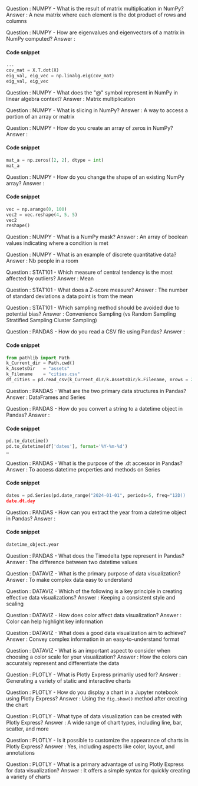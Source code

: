 <!-- 
<p align="center">
<img src="../static/md/assets/img1.png" alt="attention" width="577"/>
</p>

$$ E = mc^2 $$




#### Code snippet  

```python
# -----------------------------------------------------------------------------
def preprocessor(df):
    # drop
    df.drop(columns="Unnamed: 7", inplace=True)
    df.drop_duplicates(inplace=True)

    # format
    df.columns = df.columns.str.lower()
    df.columns = df.columns.str.replace("/", "_")
```



#### Code snippet 

```python
# TODO : add sample code
```

-->



<!-- 
############################################################
## Questions issues des quizz
############################################################ 
-->

Question : NUMPY - What is the result of matrix multiplication in NumPy?
Answer  : A new matrix where each element is the dot product of rows and columns

Question : NUMPY - How are eigenvalues and eigenvectors of a matrix in NumPy computed?
Answer  : 

#### Code snippet 

```python
...
cov_mat = X.T.dot(X)
eig_val, eig_vec = np.linalg.eig(cov_mat)
eig_val, eig_vec

```



Question : NUMPY - What does the "@" symbol represent in NumPy in linear algebra context?
Answer  : Matrix multiplication

Question : NUMPY - What is slicing in NumPy?
Answer  : A way to access a portion of an array or matrix

Question : NUMPY - How do you create an array of zeros in NumPy?
Answer  : 

#### Code snippet 

```python
mat_a = np.zeros([2, 2], dtype = int)
mat_a
```

Question : NUMPY - How do you change the shape of an existing NumPy array?
Answer  : 

#### Code snippet 

```python
vec = np.arange(0, 100)
vec2 = vec.reshape(4, 5, 5)
vec2
reshape()
```

Question : NUMPY - What is a NumPy mask?
Answer  : An array of boolean values indicating where a condition is met

Question : NUMPY - What is an example of discrete quantitative data?
Answer  : Nb people in a room

Question : STAT101 - Which measure of central tendency is the most affected by outliers?
Answer  : Mean

Question : STAT101 - What does a Z-score measure?
Answer  : The number of standard deviations a data point is from the mean

Question : STAT101 - Which sampling method should be avoided due to potential bias?
Answer  : Convenience Sampling (vs Random Sampling Stratified Sampling  Cluster Sampling)



Question : PANDAS - How do you read a CSV file using Pandas?
Answer  : 

#### Code snippet 

```python
from pathlib import Path
k_Current_dir = Path.cwd()
k_AssetsDir   = "assets"                       
k_Filename    = "cities.csv"                   
df_cities = pd.read_csv(k_Current_dir/k.AssetsDir/k.Filename, nrows = 2)
```



Question : PANDAS - What are the two primary data structures in Pandas?
Answer  : DataFrames and Series

Question : PANDAS - How do you convert a string to a datetime object in Pandas?
Answer  : 

#### Code snippet 

```python
pd.to_datetime() 
pd.to_datetime(df['dates'], format='%Y-%m-%d')
…
```



Question : PANDAS - What is the purpose of the .dt accessor in Pandas?
Answer  : To access datetime properties and methods on Series

#### Code snippet 

```python
dates = pd.Series(pd.date_range("2024-01-01", periods=5, freq="12D)) 
date.dt.day
```



Question : PANDAS - How can you extract the year from a datetime object in Pandas?
Answer  : 

#### Code snippet 

```python
datetime_object.year
```



Question : PANDAS - What does the Timedelta type represent in Pandas?
Answer  : The difference between two datetime values

Question : DATAVIZ - What is the primary purpose of data visualization?
Answer  : To make complex data easy to understand

Question : DATAVIZ - Which of the following is a key principle in creating effective data visualizations?
Answer  : Keeping a consistent style and scaling

Question : DATAVIZ - How does color affect data visualization?
Answer  : Color can help highlight key information

Question : DATAVIZ - What does a good data visualization aim to achieve? 
Answer  : Convey complex information in an easy-to-understand format

Question : DATAVIZ - What is an important aspect to consider when choosing a color scale for your visualization?
Answer  : How the colors can accurately represent and differentiate the data

Question : PLOTLY - What is Plotly Express primarily used for?
Answer  : Generating a variety of static and interactive charts

Question : PLOTLY - How do you display a chart in a Jupyter notebook using Plotly Express?
Answer  : Using the ``fig.show()`` method after creating the chart

Question : PLOTLY - What type of data visualization can be created with Plotly Express?
Answer  : A wide range of chart types, including line, bar, scatter, and more

Question : PLOTLY - Is it possible to customize the appearance of charts in Plotly Express?
Answer  : Yes, including aspects like color, layout, and annotations

Question : PLOTLY - What is a primary advantage of using Plotly Express for data visualization?
Answer  : It offers a simple syntax for quickly creating a variety of charts


<!-- 
https://app.jedha.co/course/interactive-graphs-ft/quiz-fs-m03-v1

What is pandas and its purpose?

What are the two main object types from pandas?

What method would you use if you had to quickly compute usual descriptive statistics on the DataFrame "df" taking into account both numerical and non-numerical features?

What is numpy, and what's its purpose?

What is the main object type in numpy?

It's possible to easily convert pandas.DataFrame objects into numpy objects, what attributes of the pandas class can be used for this?

What is the seaborn method you would use to plot the distribution of a variable?

What is the purpose of using this command before running some visualization code?

What is the module that lets you make easy interactive graph in plotly and which one is the more complicated version of the module?

What is the plotly method that lets you visualize your data points as dots in a two-dimensional space?

Where is the best place to learn?
-->